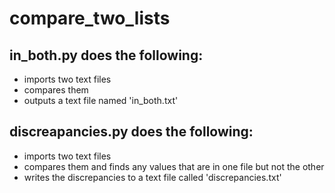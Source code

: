 # compare_two_lists

## in_both.py does the following:

* imports two text files
* compares them
* outputs a text file named 'in_both.txt' 

## discreapancies.py does the following:

* imports two text files
* compares them and finds any values that are in one file but not the other
* writes the discrepancies to a text file called 'discrepancies.txt'
